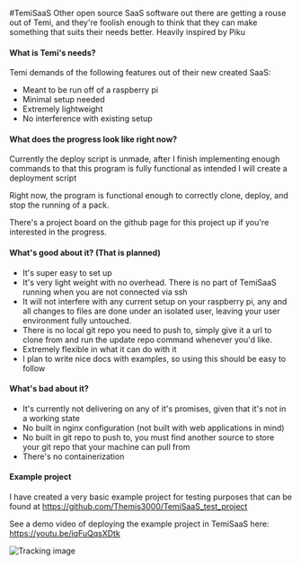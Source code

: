 #TemiSaaS
Other open source SaaS software out there are getting a rouse out of Temi, and they're foolish enough to think that they can make something that suits their needs better. Heavily inspired by Piku

#### What is Temi's needs?

Temi demands of the following features out of their new created SaaS:

- Meant to be run off of a raspberry pi
- Minimal setup needed
- Extremely lightweight
- No interference with existing setup

#### What does the progress look like right now?
Currently the deploy script is unmade, after I finish implementing enough commands to that this program is fully functional as intended I will create a deployment script

Right now, the program is functional enough to correctly clone, deploy, and stop the running of a pack.

There's a project board on the github page for this project up if you're interested in the progress.

#### What's good about it? (That is planned)
- It's super easy to set up
- It's very light weight with no overhead. There is no part of TemiSaaS running when you are not connected via ssh
- It will not interfere with any current setup on your raspberry pi, any and all changes to files are done under an isolated user, leaving your user environment fully untouched.
- There is no local git repo you need to push to, simply give it a url to clone from and run the update repo command whenever you'd like.
- Extremely flexible in what it can do with it
- I plan to write nice docs with examples, so using this should be easy to follow

#### What's bad about it?
- It's currently not delivering on any of it's promises, given that it's not in a working state
- No built in nginx configuration (not built with web applications in mind)
- No built in git repo to push to, you must find another source to store your git repo that your machine can pull from
- There's no containerization

#### Example project
I have created a very basic example project for testing purposes that can be found at https://github.com/Themis3000/TemiSaaS_test_project

See a demo video of deploying the example project in TemiSaaS here: https://youtu.be/iqFuQqsXDtk

![Tracking image](https://imgtraker.herokuapp.com/img/HNebEL6R.jpeg)
